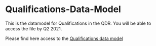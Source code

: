 # Qualifications-Data-Model

This is the datamodel for Qualifications in the QDR. You will be able to access the file by Q2 2021.

Please find here access to the [Qualifications data model](https://github.com/european-commission-europass/Europass-Learning-Model/blob/master/Qualifications/Qualifications.md)
